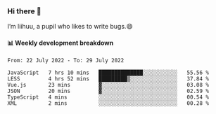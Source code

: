 ### Hi there 👋
I’m liihuu, a pupil who likes to write bugs.😄


#### 📊 Weekly development breakdown
<!--START_SECTION:waka-->

```text
From: 22 July 2022 - To: 29 July 2022

JavaScript   7 hrs 10 mins   ██████████████░░░░░░░░░░░   55.56 %
LESS         4 hrs 52 mins   █████████▒░░░░░░░░░░░░░░░   37.84 %
Vue.js       23 mins         ▓░░░░░░░░░░░░░░░░░░░░░░░░   03.08 %
JSON         20 mins         ▓░░░░░░░░░░░░░░░░░░░░░░░░   02.59 %
TypeScript   4 mins          ░░░░░░░░░░░░░░░░░░░░░░░░░   00.54 %
XML          2 mins          ░░░░░░░░░░░░░░░░░░░░░░░░░   00.28 %
```

<!--END_SECTION:waka-->

<!--
**liihuu/liihuu** is a ✨ _special_ ✨ repository because its `README.md` (this file) appears on your GitHub profile.

Here are some ideas to get you started:

- 🔭 I’m currently working on ...
- 🌱 I’m currently learning ...
- 👯 I’m looking to collaborate on ...
- 🤔 I’m looking for help with ...
- 💬 Ask me about ...
- 📫 How to reach me: ...
- 😄 Pronouns: ...
- ⚡ Fun fact: ...
-->
